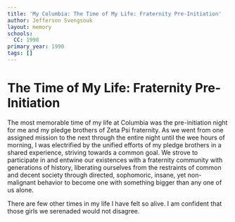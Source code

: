 ```yaml
---
title: 'My Columbia: The Time of My Life: Fraternity Pre-Initiation'
author: Jefferson Svengsouk
layout: memory
schools:
  CC: 1990
primary_year: 1990
tags: []
---
```

# The Time of My Life: Fraternity Pre-Initiation

The most memorable time of my life at Columbia was the pre-initiation night for me and my pledge brothers of Zeta Psi fraternity. As we went from one assigned mission to the next through the entire night until the wee hours of morning, I was electrified by the unified efforts of my pledge brothers in a shared experience, striving towards a common goal. We strove to participate in and entwine our existences with a fraternity community with generations of history, liberating ourselves from the restraints of common and decent society through directed, sophomoric, insane, yet non-malignant behavior to become one with something bigger than any one of us alone. 

There are few other times in my life I have felt so alive. I am confident that those girls we serenaded would not disagree.
